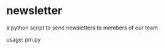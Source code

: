 # newsletter
a python script to send newsletters to members of our team

usage:  pm.py <contentfile>



